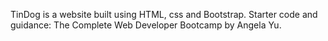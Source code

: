 TinDog is a website built using HTML, css and Bootstrap. Starter code and guidance: The Complete Web Developer Bootcamp by Angela Yu.
